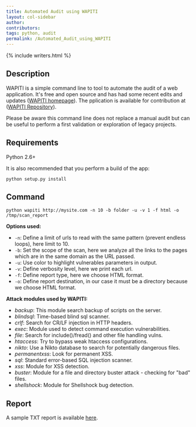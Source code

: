 ```yaml
---
title: Automated Audit using WAPITI
layout: col-sidebar
author:
contributors:
tags: python, audit
permalink: /Automated_Audit_using_WAPITI
---
```


{% include writers.html %}

## Description

WAPITI is a simple command line to tool to automate the audit of a web application. It's free and open source and has had some recent edits and updates ([WAPITI homepage](http://wapiti.sourceforge.net/)). The pplication is available for contribution at ([WAPITI
Repository](http://sourceforge.net/projects/wapiti/)).

Please be aware this command line does not replace a manual audit but can be useful to perform a first validation or exploration of legacy
projects.

## Requirements

Python 2.6+

It is also recommended that you perform a build of the app:

`python setup.py install`

## Command

`python wapiti http://mysite.com -n 10 -b folder -u -v 1 -f html -o /tmp/scan_report`

**Options used:**

- `-n`: Define a limit of urls to read with the same pattern (prevent endless loops), here limit to 10.
- `-b`: Set the scope of the scan, here we analyze all the links to the pages which are in the same domain as the URL passed.
- `-u`: Use color to highlight vulnerables parameters in output.
- `-v`: Define verbosity level, here we print each url.
- `-f`: Define report type, here we choose HTML format.
- `-o`: Define report destination, in our case it must be a directory because we choose HTML format.

**Attack modules used by WAPITI:**

- _backup_: This module search backup of scripts on the server.
- _blindsql_: Time-based blind sql scanner.
- _crlf_: Search for CR/LF injection in HTTP headers.
- _exec_: Module used to detect command execution vulnerabilities.
- _file_: Search for include()/fread() and other file handling vulns.
- _htaccess_: Try to bypass weak htaccess configurations.
- _nikto_: Use a Nikto database to search for potentially dangerous files.
- _permanentxss_: Look for permanent XSS.
- _sql_: Standard error-based SQL injection scanner.
- _xss_: Module for XSS detection.
- _buster_: Module for a file and directory buster attack - checking for "bad" files.
- _shellshock_: Module for Shellshock bug detection.

## Report

A sample TXT report is available [here](http://wapiti.sourceforge.net/example.txt).

